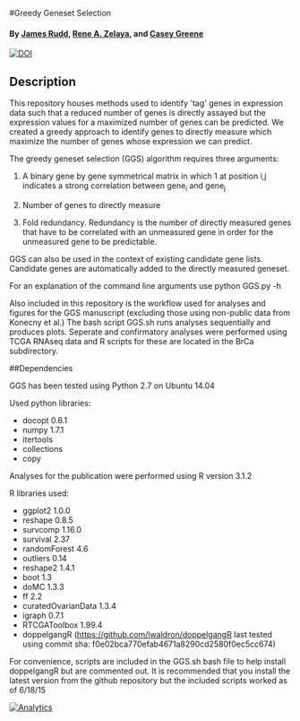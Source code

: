 #Greedy Geneset Selection

#### By [James Rudd](http://www.dartmouth.edu/~doherty/personnel.html), [Rene A. Zelaya](http://www.greenelab.com/lab-members), and [Casey Greene](http://www.greenelab.com/)

[![DOI](https://zenodo.org/badge/doi/10.5281/zenodo.35086.svg)](http://dx.doi.org/10.5281/zenodo.35086)

## Description

This repository houses methods used to identify 'tag' genes in expression data such that a reduced number of genes is directly assayed but the expression values for a maximized number of genes can be predicted. We created a greedy approach to identify genes to directly measure which maximize the number of genes whose expression we can predict.

The greedy geneset selection (GGS) algorithm requires three arguments:

1. A binary gene by gene symmetrical matrix in which 1 at position 	i,j indicates a strong correlation between gene<sub>i</sub> and gene<sub>j</sub>

2. Number of genes to directly measure

3. Fold redundancy. Redundancy is the number of directly measured genes that have to be correlated with an unmeasured gene in order for the unmeasured gene to be predictable. 

GGS can also be used in the context of existing candidate gene 
lists. Candidate genes are automatically added to the directly
measured geneset. 

For an explanation of the command line arguments use
python GGS.py -h 






Also included in this repository is the workflow used for analyses and figures for the GGS manuscript (excluding those using non-public data from Konecny et al.) The bash script GGS.sh runs analyses sequentially and produces plots. Seperate and confirmatory analyses were performed using TCGA RNAseq data and R scripts for these are located in the BrCa subdirectory. 

##Dependencies

GGS has been tested using Python 2.7 on Ubuntu 14.04

Used python libraries:

-  docopt 0.6.1
-  numpy 1.7.1
-  itertools
-  collections
-  copy



Analyses  for the publication were performed using R version 3.1.2

R libraries used:

-  ggplot2 1.0.0
-  reshape 0.8.5
-  survcomp 1.16.0
-  survival 2.37
-  randomForest 4.6
-  outliers 0.14
-  reshape2 1.4.1
-  boot 1.3
-  doMC 1.3.3
-  ff 2.2
-  curatedOvarianData 1.3.4
-  igraph 0.7.1
- RTCGAToolbox 1.99.4
-  doppelgangR (https://github.com/lwaldron/doppelgangR  last tested using commit sha: f0e02bca770efab4671a8290cd2580f0ec5cc674)
    

For convenience, scripts are included in the GGS.sh bash file to help install doppelgangR but are commented out. It is recommended that you install the latest version from the github repository but the included scripts worked as of 6/18/15

[![Analytics](https://ga-beacon.appspot.com/UA-20583020-7/greenelab/greedy-geneset-selection/README?pixel)](https://github.com/igrigorik/ga-beacon)
